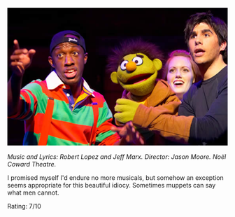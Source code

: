 <!--
.. title: Avenue Q
.. slug: avenue-q
.. date: 2007-03-21 10:00:20-05:00
.. tags: media,show,fiction,music
.. type: text
-->

![](/files/2007/03/aveq-screen_ps01_big.jpg)

*Music and Lyrics: Robert Lopez and Jeff Marx.
Director: Jason Moore.
Noël Coward Theatre.*

I promised myself I'd endure no more musicals, but somehow an exception
seems appropriate for this beautiful idiocy. Sometimes muppets can say
what men cannot.

Rating: 7/10
